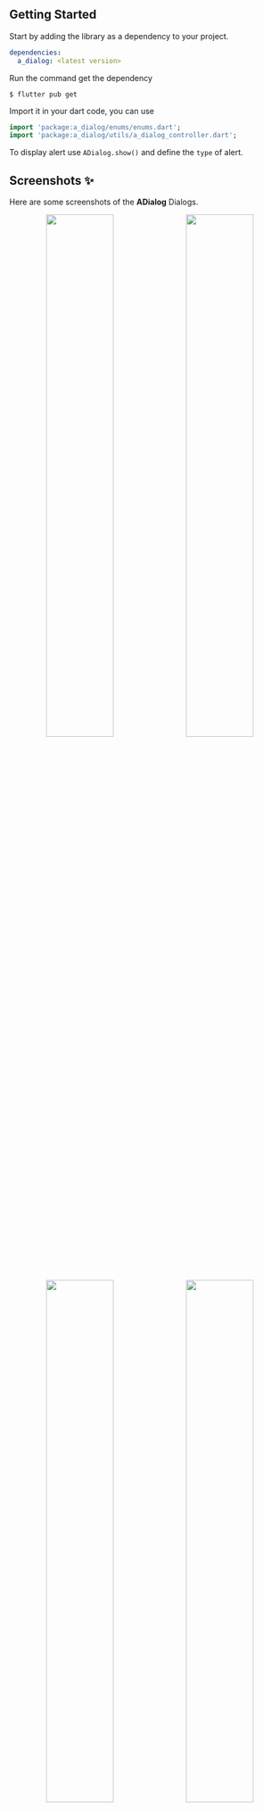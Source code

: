 

## Getting Started

Start by adding the library as a dependency to your project.
```yaml
dependencies:
  a_dialog: <latest version>
```
Run the command get the dependency
```command
$ flutter pub get
```

Import it in your dart code, you can use
```dart
import 'package:a_dialog/enums/enums.dart';
import 'package:a_dialog/utils/a_dialog_controller.dart';
```

To display alert use <code>ADialog.show()</code> and define the <code>type</code> of alert.

## Screenshots ✨

Here are some screenshots of the **ADialog** Dialogs.

<p align="center">
<img src="screenshots/error.png" width="49%">
<img src="screenshots/info.png" width="49%">
<img src="screenshots/loading.png" width="49%">
<img src="screenshots/notify.png" width="49%">
<img src="screenshots/success.png" width="49%">
<img src="screenshots/warning.png" width="49%">
</p>

*An instantly ready, full-featured alerts for development on any platform with flutter. Enabling you to complete projects and deploy quickly. With **ADialog**, you can display animated alert dialogs such as success, error, warning, Notify, loading or even a custom dialog.*

## Key Features

**Easy To Use**
> The alerts are very flexible and can be customized very easily. In ADialog, the ADialog.show() triggers the alert, which informs the user about the situations that need acknowledgment.

**Predefined Beautiful Alert Styles**
> Make use of the predefined alerts are very beautiful and can also be customized very easily. In ADialog there are 6 different types of alerts, they are Success, Error, Warning, Info, Notify & Loading.
  
**Predefined Title & Actions**
> In ADialog all the 6 different types of alerts have predefined title & actions matching the alert type. and also you can edit and customize it as you need

**Super Customizable**
> Build your custom alert with power of ADialog using the flutter widgets.

**Change Animation**
> Set your favorite animation by choosing from scale, rotate, upToDown, downToUp, leftToRight, rightToLeft.

**Set Overlay Tap to Dismiss**
> Control the alert's Barrier Dismissible Property by setting barrierDismissible to true or false.

**And Many More...**

<br>

<p align="center"><strong><em>ADialog Demo</em></strong></p>

```dart
ADialog.show(
    context,
    DialogType.success,
    animationType: AnimationType.rotate,
); // That's it to display an alert, use other properties to customize.
```

## Examples ⚡

There is a detailed example project in the <code>example</code> folder. You can directly run and play on it. There are code snippets from example project below.

> ### Success

  ```dart
  ADialog.show(
        context,
        DialogType.success,
        animationType: AnimationType.rotate,
    );
  ```

<br>

> ### Error

  ```dart
  ADialog.show(
        context,
        DialogType.error,
        animationType: AnimationType.rightToLeft,
    );
  ```

<br>

> ### Warning

  ```dart
  ADialog.show(
        context,
        DialogType.warning,
        animationType: AnimationType.downToUp,
    );
  ```   

<br>

> ### Info

  ```dart
  ADialog.show(
        context,
        DialogType.info,
        animationType: AnimationType.leftToRight,
    );
  ```   

<br>

> ### Notify

  ```dart
  ADialog.show(
        context,
        DialogType.notify,
        animationType: AnimationType.upToDown,
    );
  ``` 

<br>

> ### Loading

  ```dart
  ADialog.show(
        context,
        DialogType.loading,
        animationType: AnimationType.scale,
    );
  ``` 

<br>

> ### Custom

  ```dart
  ADialog.show(
        context,
        DialogType.custom,
        animationType: AnimationType.leftToRight,
        customDialog: const Center(
        child: Text('Hi I am a custom Dialog'),
        ),
    );
  
  ``` 


## Developed By
<a href="https://www.linkedin.com/in/mohamed-abdelbasit-4a45b4164/" target="_blank">
<kbd><img src="https://media-exp1.licdn.com/dms/image/C4D03AQEw3si-o9o70w/profile-displayphoto-shrink_400_400/0/1597756622299?e=1673481600&v=beta&t=55APBngo1f7P5OgW1loOwPgcJ2x9gda4YiLXw2WDKGA" alt="Mohamed Abdelbasit" height="75" width="75">
</kbd>
</a>

<p>
<strong>Mohamed Abdelbasit</strong><br>
<em>A Software Engineer And Moblie Application Developer Using Flutter Framework And also backend Developer Using NodeJS <a href="https://www.linkedin.com/in/mohamed-abdelbasit-4a45b4164/" target="_blank">
Read More
</a></em>
</p>
